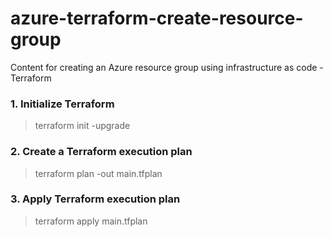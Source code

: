 # azure-terraform-create-resource-group
Content for creating an Azure resource group using infrastructure as code - Terraform

### 1. Initialize Terraform 
> terraform init -upgrade

### 2. Create a Terraform execution plan
> terraform plan -out main.tfplan

### 3.  Apply Terraform execution plan
> terraform apply main.tfplan
